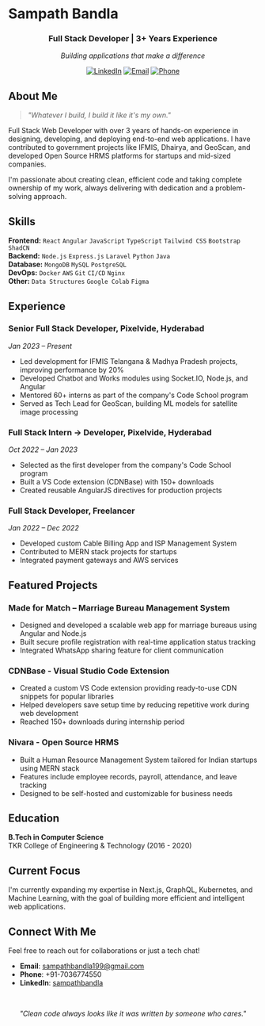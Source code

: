 # Sampath Bandla

<div align="center">
  <h3>Full Stack Developer | 3+ Years Experience</h3>
  <p><i>Building applications that make a difference</i></p>
</div>

<p align="center">
  <a href="https://www.linkedin.com/in/sampathbandla/"><img src="https://img.shields.io/badge/-LinkedIn-0A66C2?style=flat-square&logo=linkedin&logoColor=white" alt="LinkedIn" /></a>
  <a href="mailto:sampathbandla199@gmail.com"><img src="https://img.shields.io/badge/-Email-D14836?style=flat-square&logo=gmail&logoColor=white" alt="Email" /></a>
  <a href="tel:+917036774550"><img src="https://img.shields.io/badge/-+91_7036774550-0078FF?style=flat-square&logo=whatsapp&logoColor=white" alt="Phone" /></a>
</p>

## About Me

> *"Whatever I build, I build it like it's my own."*

Full Stack Web Developer with over 3 years of hands-on experience in designing, developing, and deploying end-to-end web applications. I have contributed to government projects like IFMIS, Dhairya, and GeoScan, and developed Open Source HRMS platforms for startups and mid-sized companies.

I'm passionate about creating clean, efficient code and taking complete ownership of my work, always delivering with dedication and a problem-solving approach.

## Skills

**Frontend:** `React` `Angular` `JavaScript` `TypeScript` `Tailwind CSS` `Bootstrap` `ShadCN`  
**Backend:** `Node.js` `Express.js` `Laravel` `Python` `Java`  
**Database:** `MongoDB` `MySQL` `PostgreSQL`  
**DevOps:** `Docker` `AWS` `Git` `CI/CD` `Nginx`  
**Other:** `Data Structures` `Google Colab` `Figma`

## Experience

### Senior Full Stack Developer, Pixelvide, Hyderabad
*Jan 2023 – Present*

- Led development for IFMIS Telangana & Madhya Pradesh projects, improving performance by 20%
- Developed Chatbot and Works modules using Socket.IO, Node.js, and Angular
- Mentored 60+ interns as part of the company's Code School program
- Served as Tech Lead for GeoScan, building ML models for satellite image processing

### Full Stack Intern → Developer, Pixelvide, Hyderabad
*Oct 2022 – Jan 2023*

- Selected as the first developer from the company's Code School program
- Built a VS Code extension (CDNBase) with 150+ downloads
- Created reusable AngularJS directives for production projects

### Full Stack Developer, Freelancer
*Jan 2022 – Dec 2022*

- Developed custom Cable Billing App and ISP Management System
- Contributed to MERN stack projects for startups
- Integrated payment gateways and AWS services

## Featured Projects

### Made for Match – Marriage Bureau Management System
- Designed and developed a scalable web app for marriage bureaus using Angular and Node.js
- Built secure profile registration with real-time application status tracking
- Integrated WhatsApp sharing feature for client communication

### CDNBase - Visual Studio Code Extension
- Created a custom VS Code extension providing ready-to-use CDN snippets for popular libraries
- Helped developers save setup time by reducing repetitive work during web development
- Reached 150+ downloads during internship period

### Nivara - Open Source HRMS
- Built a Human Resource Management System tailored for Indian startups using MERN stack
- Features include employee records, payroll, attendance, and leave tracking
- Designed to be self-hosted and customizable for business needs

## Education

**B.Tech in Computer Science**  
TKR College of Engineering & Technology (2016 - 2020)

## Current Focus

I'm currently expanding my expertise in Next.js, GraphQL, Kubernetes, and Machine Learning, with the goal of building more efficient and intelligent web applications.

## Connect With Me

Feel free to reach out for collaborations or just a tech chat!

- **Email**: sampathbandla199@gmail.com
- **Phone**: +91-7036774550
- **LinkedIn**: [sampathbandla](https://www.linkedin.com/in/sampathbandla/)

<div align="center">
  <br>
  <p><i>"Clean code always looks like it was written by someone who cares."</i></p>
</div>
